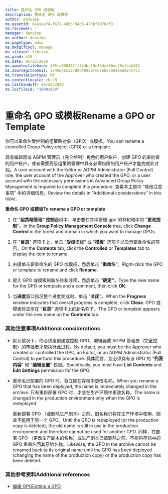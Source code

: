 ```yaml
---
title: 重命名 GPO 或模板
description: 重命名 GPO 或模板
author: dansimp
ms.assetid: 64a1aaf4-f672-48b5-94c6-473bf1076cf3
ms.reviewer: ''
manager: dansimp
ms.author: dansimp
ms.pagetype: mdop
ms.mktglfcycl: manage
ms.sitesec: library
ms.prod: w10
ms.date: 06/16/2016
ms.openlocfilehash: 495fc090487ff324bc19c89dcd36ecf0efbcb151
ms.sourcegitcommit: 354664bc527d93f80687cd2eba70d1eea024c7c3
ms.translationtype: MT
ms.contentlocale: zh-CN
ms.lasthandoff: 06/26/2020
ms.locfileid: "10801839"
---
```

# <span data-ttu-id="65f9c-103">重命名 GPO 或模板</span><span class="sxs-lookup"><span data-stu-id="65f9c-103">Rename a GPO or Template</span></span>


<span data-ttu-id="65f9c-104">你可以重命名受控制的组策略对象（GPO）或模板。</span><span class="sxs-lookup"><span data-stu-id="65f9c-104">You can rename a controlled Group Policy object (GPO) or a template.</span></span>

<span data-ttu-id="65f9c-105">具有编辑器或 AGPM 管理员（完全控制）角色的用户帐户、创建 GPO 的审批者的用户帐户，或者需要高级组策略管理中具有必需权限的用户帐户才能完成此过程。</span><span class="sxs-lookup"><span data-stu-id="65f9c-105">A user account with the Editor or AGPM Administrator (Full Control) role, the user account of the Approver who created the GPO, or a user account with the necessary permissions in Advanced Group Policy Management is required to complete this procedure.</span></span> <span data-ttu-id="65f9c-106">查看本主题中 "其他注意事项" 中的详细信息。</span><span class="sxs-lookup"><span data-stu-id="65f9c-106">Review the details in "Additional considerations" in this topic.</span></span>

**<span data-ttu-id="65f9c-107">重命名 GPO 或模板</span><span class="sxs-lookup"><span data-stu-id="65f9c-107">To rename a GPO or template</span></span>**

1.  <span data-ttu-id="65f9c-108">在 "**组策略管理" 控制台**树中，单击要在其中管理 gpo 的林和域中的 "**更改控制**"。</span><span class="sxs-lookup"><span data-stu-id="65f9c-108">In the **Group Policy Management Console** tree, click **Change Control** in the forest and domain in which you want to manage GPOs.</span></span>

2.  <span data-ttu-id="65f9c-109">在 "**目录**" 选项卡上，单击 "**受控**模板" 或 "**模板**" 选项卡以显示要重命名的项目。</span><span class="sxs-lookup"><span data-stu-id="65f9c-109">On the **Contents** tab, click the **Controlled** or **Templates** tab to display the item to rename.</span></span>

3.  <span data-ttu-id="65f9c-110">右键单击要重命名的 GPO 或模板，然后单击 "**重命名**"。</span><span class="sxs-lookup"><span data-stu-id="65f9c-110">Right-click the GPO or template to rename and click **Rename**.</span></span>

4.  <span data-ttu-id="65f9c-111">键入 GPO 或模板的新名称和注释，然后单击 **"确定"**。</span><span class="sxs-lookup"><span data-stu-id="65f9c-111">Type the new name for the GPO or template and a comment, then click **OK**.</span></span>

5.  <span data-ttu-id="65f9c-112">当**进度**窗口指示整个进度完成时，单击 "**关闭**"。</span><span class="sxs-lookup"><span data-stu-id="65f9c-112">When the **Progress** window indicates that overall progress is complete, click **Close**.</span></span> <span data-ttu-id="65f9c-113">GPO 或模板将显示在 "**目录**" 选项卡上的新名称下。</span><span class="sxs-lookup"><span data-stu-id="65f9c-113">The GPO or template appears under the new name on the **Contents** tab.</span></span>

### <span data-ttu-id="65f9c-114">其他注意事项</span><span class="sxs-lookup"><span data-stu-id="65f9c-114">Additional considerations</span></span>

-   <span data-ttu-id="65f9c-115">默认情况下，你必须是创建或控制 GPO、编辑器或 AGPM 管理员（完全控制）的审批者才能执行此过程。</span><span class="sxs-lookup"><span data-stu-id="65f9c-115">By default, you must be the Approver who created or controlled the GPO, an Editor, or an AGPM Administrator (Full Control) to perform this procedure.</span></span> <span data-ttu-id="65f9c-116">具体而言，您必须具有该 GPO 的 "**列表内容**" 和 "**编辑设置**" 权限。</span><span class="sxs-lookup"><span data-stu-id="65f9c-116">Specifically, you must have **List Contents** and **Edit Settings** permission for the GPO.</span></span>

-   <span data-ttu-id="65f9c-117">重命名已部署的 GPO 时，将立即在存档中更改名称。</span><span class="sxs-lookup"><span data-stu-id="65f9c-117">When you rename a GPO that has been deployed, the name is immediately changed in the archive.</span></span> <span data-ttu-id="65f9c-118">只有重新部署 GPO 时，才会在生产环境中更改名称。</span><span class="sxs-lookup"><span data-stu-id="65f9c-118">The name is changed in the production environment only when the GPO is redeployed.</span></span>

    <span data-ttu-id="65f9c-119">重新部署 GPO （或删除生产副本）之前，旧名称仍将在生产环境中使用，因此不能用于另一个 GPO。</span><span class="sxs-lookup"><span data-stu-id="65f9c-119">Until the GPO is redeployed (or the production copy is deleted), the old name is still in use in the production environment and therefore cannot be used for another GPO.</span></span> <span data-ttu-id="65f9c-120">同样，在部署 GPO （更改生产副本的名称）或生产副本已被删除之前，不能将存档中的 GPO 重命名回其原始名称。</span><span class="sxs-lookup"><span data-stu-id="65f9c-120">Likewise, the GPO in the archive cannot be renamed back to its original name until the GPO has been deployed (changing the name of the production copy) or the production copy has been deleted.</span></span>

### <span data-ttu-id="65f9c-121">其他参考资料</span><span class="sxs-lookup"><span data-stu-id="65f9c-121">Additional references</span></span>

-   [<span data-ttu-id="65f9c-122">编辑 GPO</span><span class="sxs-lookup"><span data-stu-id="65f9c-122">Editing a GPO</span></span>](editing-a-gpo.md)

 

 





